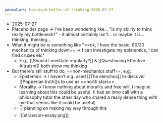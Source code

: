 ```yaml
---
permalink: how-much-better-at-thinking-2025-07-27
---
```

- 2025-07-27
- Placeholder page → I've been wondering like... "is my ability to think really my bottleneck?" - it almost certainly isn't... or maybe it is... thinking, thinking...
- What it might be is something like "==ok, I have the basic, 80/20 mechanics of thinking down== → I can investigate my epistemics, I can find cruxes etc"
	- E.g., [[Should I meditate regularly?]] & [[Questioning Effective Altruism]] both show me thinking
- But there's still stuff to do, ==non-mechanics stuff==, e.g.
	- Epistemics → I haven't e.g. used [[The elenchus]] to discover [[Popperian truth]]s to use as ==north stars==
	- Morality → I know nothing about morality and free will. I imagine learning about this could be useful. (I had an intro call with a philosophy tutor the other day who shared a really dense thing with me that seems like it could be useful)
	- 👇 planning on making my way through this
	- ![[strawson-essay.png]]